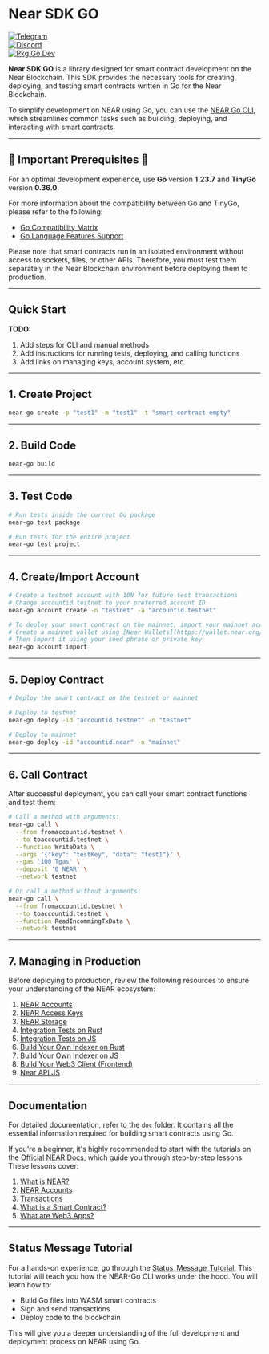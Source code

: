 # **Near SDK GO**

[![Telegram](https://img.shields.io/badge/Telegram-join%20chat-blue.svg)](https://t.me/go_near_sdk)  
[![Discord](https://img.shields.io/badge/Discord-join%20chat-blue.svg)](https://discord.gg/UBUPuBm2)  
[![Pkg Go Dev](https://img.shields.io/badge/Pkg%20Go%20Dev-view%20docs-blue.svg)](https://pkg.go.dev/github.com/vlmoon99/near-sdk-go)  

**Near SDK GO** is a library designed for smart contract development on the Near Blockchain. This SDK provides the necessary tools for creating, deploying, and testing smart contracts written in Go for the Near Blockchain.

To simplify development on NEAR using Go, you can use the [NEAR Go CLI](https://github.com/vlmoon99/near-cli-go), which streamlines common tasks such as building, deploying, and interacting with smart contracts.

---

## 🚨 **Important Prerequisites** 🚨  

For an optimal development experience, use **Go** version **1.23.7** and **TinyGo** version **0.36.0**.

For more information about the compatibility between Go and TinyGo, please refer to the following:  
- [Go Compatibility Matrix](https://tinygo.org/docs/reference/go-compat-matrix/)  
- [Go Language Features Support](https://tinygo.org/docs/reference/lang-support/)  

Please note that smart contracts run in an isolated environment without access to sockets, files, or other APIs. Therefore, you must test them separately in the Near Blockchain environment before deploying them to production.

---

## **Quick Start**  

**TODO:**
1. Add steps for CLI and manual methods
2. Add instructions for running tests, deploying, and calling functions
3. Add links on managing keys, account system, etc.

---

## **1. Create Project**

```bash
near-go create -p "test1" -m "test1" -t "smart-contract-empty"
```

---

## **2. Build Code**

```bash
near-go build
```

---

## **3. Test Code**

```bash
# Run tests inside the current Go package
near-go test package

# Run tests for the entire project
near-go test project
```

---

## **4. Create/Import Account**

```bash
# Create a testnet account with 10N for future test transactions
# Change accountid.testnet to your preferred account ID
near-go account create -n "testnet" -a "accountid.testnet"

# To deploy your smart contract on the mainnet, import your mainnet account
# Create a mainnet wallet using [Near Wallets](https://wallet.near.org/) providers (e.g., Meteor Wallet)
# Then import it using your seed phrase or private key
near-go account import
```

---

## **5. Deploy Contract**

```bash
# Deploy the smart contract on the testnet or mainnet

# Deploy to testnet
near-go deploy -id "accountid.testnet" -n "testnet"

# Deploy to mainnet
near-go deploy -id "accountid.near" -n "mainnet"
```

---

## **6. Call Contract**

After successful deployment, you can call your smart contract functions and test them:

```bash
# Call a method with arguments:
near-go call \
  --from fromaccountid.testnet \
  --to toaccountid.testnet \
  --function WriteData \
  --args '{"key": "testKey", "data": "test1"}' \
  --gas '100 Tgas' \
  --deposit '0 NEAR' \
  --network testnet

# Or call a method without arguments:
near-go call \
  --from fromaccountid.testnet \
  --to toaccountid.testnet \
  --function ReadIncommingTxData \
  --network testnet
```

---

## **7. Managing in Production**

Before deploying to production, review the following resources to ensure your understanding of the NEAR ecosystem:

1. [NEAR Accounts](https://docs.near.org/protocol/account-model)
2. [NEAR Access Keys](https://docs.near.org/protocol/access-keys)
3. [NEAR Storage](https://docs.near.org/protocol/storage/storage-staking)
4. [Integration Tests on Rust](https://github.com/near/near-workspaces-rs)
5. [Integration Tests on JS](https://github.com/near/near-workspaces-js)
6. [Build Your Own Indexer on Rust](https://github.com/near/near-lake-framework-rs)
7. [Build Your Own Indexer on JS](https://github.com/near/near-lake-framework-js)
8. [Build Your Web3 Client (Frontend)](https://github.com/near/wallet-selector)
9. [Near API JS](https://github.com/near/near-api-js)

---

## **Documentation**

For detailed documentation, refer to the `doc` folder. It contains all the essential information required for building smart contracts using Go.

If you're a beginner, it's highly recommended to start with the tutorials on the [Official NEAR Docs](https://docs.near.org), which guide you through step-by-step lessons. These lessons cover:

1. [What is NEAR?](https://docs.near.org/protocol/basics)  
2. [NEAR Accounts](https://docs.near.org/protocol/account-model)  
3. [Transactions](https://docs.near.org/protocol/transactions)  
4. [What is a Smart Contract?](https://docs.near.org/smart-contracts/what-is)  
5. [What are Web3 Apps?](https://docs.near.org/web3-apps/what-is)

---

## **Status Message Tutorial**

For a hands-on experience, go through the [Status_Message_Tutorial](doc/Status_Message_Tutorial.md). This tutorial will teach you how the NEAR-Go CLI works under the hood. You will learn how to:

- Build Go files into WASM smart contracts  
- Sign and send transactions  
- Deploy code to the blockchain

This will give you a deeper understanding of the full development and deployment process on NEAR using Go.
